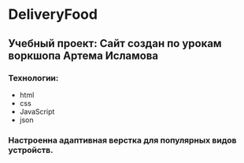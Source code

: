 # DeliveryFood
## Учебный проект: Сайт создан по урокам воркшопа Артема Исламова
### Технологии:
- html 
- css 
- JavaScript 
- json
### Настроенна адаптивная верстка для популярных видов устройств.

